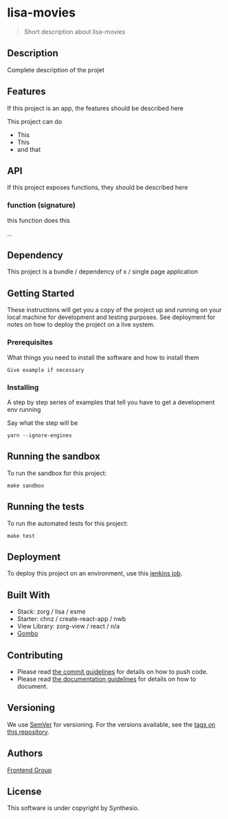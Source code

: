 # lisa-movies

> Short description about lisa-movies

## Description

Complete description of the projet

## Features

If this project is an app, the features should be described here

This project can do
* This
* This
* and that

## API

If this project exposes functions, they should be described here

### function (signature)

this function does this

...

## Dependency

This project is a bundle / dependency of x / single page application

## Getting Started

These instructions will get you a copy of the project up and running on your local machine for development and testing purposes.
See deployment for notes on how to deploy the project on a live system.

### Prerequisites

What things you need to install the software and how to install them

```
Give example if necessary
```

### Installing

A step by step series of examples that tell you have to get a development env running

Say what the step will be

```
yarn --ignore-engines
```

## Running the sandbox

To run the sandbox for this project:

```
make sandbox
```

## Running the tests

To run the automated tests for this project:

```
make test
```

## Deployment

To deploy this project on an environment, use this [jenkins job](https://ci.synthesio.net/view/Deployment/job/deploy-single-page-app/).

## Built With

* Stack: zorg / lisa / esme
* Starter: chnz / create-react-app / nwb
* View Library: zorg-view / react / n/a
* [Gombo](https://gitlab.synthesio.com/frontend/zorg-gombo)


## Contributing

* Please read [the commit guidelines](https://synthesio.atlassian.net/wiki/spaces/RM/pages/27328976/Git+Commit+Guidelines) for details on how to push code.
* Please read [the documentation guidelines](https://synthesio.atlassian.net/wiki/spaces/RM/pages/118587441/Documentation) for details on how to document.

## Versioning

We use [SemVer](http://semver.org/) for versioning. For the versions available, see the [tags on this repository](https://gitlab.synthesio.com/frontend/lisa-movies/tags).

## Authors

[Frontend Group](https://gitlab.synthesio.com/groups/frontend/group_members)

## License

This software is under copyright by Synthesio.
